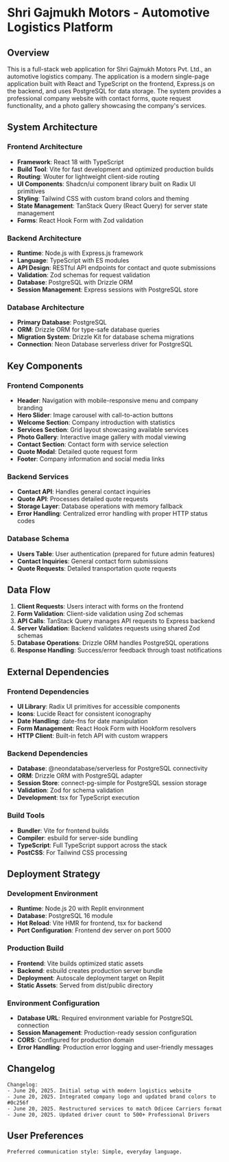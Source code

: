 # Shri Gajmukh Motors - Automotive Logistics Platform

## Overview

This is a full-stack web application for Shri Gajmukh Motors Pvt. Ltd., an automotive logistics company. The application is a modern single-page application built with React and TypeScript on the frontend, Express.js on the backend, and uses PostgreSQL for data storage. The system provides a professional company website with contact forms, quote request functionality, and a photo gallery showcasing the company's services.

## System Architecture

### Frontend Architecture
- **Framework**: React 18 with TypeScript
- **Build Tool**: Vite for fast development and optimized production builds
- **Routing**: Wouter for lightweight client-side routing
- **UI Components**: Shadcn/ui component library built on Radix UI primitives
- **Styling**: Tailwind CSS with custom brand colors and theming
- **State Management**: TanStack Query (React Query) for server state management
- **Forms**: React Hook Form with Zod validation

### Backend Architecture
- **Runtime**: Node.js with Express.js framework
- **Language**: TypeScript with ES modules
- **API Design**: RESTful API endpoints for contact and quote submissions
- **Validation**: Zod schemas for request validation
- **Database**: PostgreSQL with Drizzle ORM
- **Session Management**: Express sessions with PostgreSQL store

### Database Architecture
- **Primary Database**: PostgreSQL
- **ORM**: Drizzle ORM for type-safe database queries
- **Migration System**: Drizzle Kit for database schema migrations
- **Connection**: Neon Database serverless driver for PostgreSQL

## Key Components

### Frontend Components
- **Header**: Navigation with mobile-responsive menu and company branding
- **Hero Slider**: Image carousel with call-to-action buttons
- **Welcome Section**: Company introduction with statistics
- **Services Section**: Grid layout showcasing available services
- **Photo Gallery**: Interactive image gallery with modal viewing
- **Contact Section**: Contact form with service selection
- **Quote Modal**: Detailed quote request form
- **Footer**: Company information and social media links

### Backend Services
- **Contact API**: Handles general contact inquiries
- **Quote API**: Processes detailed quote requests
- **Storage Layer**: Database operations with memory fallback
- **Error Handling**: Centralized error handling with proper HTTP status codes

### Database Schema
- **Users Table**: User authentication (prepared for future admin features)
- **Contact Inquiries**: General contact form submissions
- **Quote Requests**: Detailed transportation quote requests

## Data Flow

1. **Client Requests**: Users interact with forms on the frontend
2. **Form Validation**: Client-side validation using Zod schemas
3. **API Calls**: TanStack Query manages API requests to Express backend
4. **Server Validation**: Backend validates requests using shared Zod schemas
5. **Database Operations**: Drizzle ORM handles PostgreSQL operations
6. **Response Handling**: Success/error feedback through toast notifications

## External Dependencies

### Frontend Dependencies
- **UI Library**: Radix UI primitives for accessible components
- **Icons**: Lucide React for consistent iconography
- **Date Handling**: date-fns for date manipulation
- **Form Management**: React Hook Form with Hookform resolvers
- **HTTP Client**: Built-in fetch API with custom wrappers

### Backend Dependencies
- **Database**: @neondatabase/serverless for PostgreSQL connectivity
- **ORM**: Drizzle ORM with PostgreSQL adapter
- **Session Store**: connect-pg-simple for PostgreSQL session storage
- **Validation**: Zod for schema validation
- **Development**: tsx for TypeScript execution

### Build Tools
- **Bundler**: Vite for frontend builds
- **Compiler**: esbuild for server-side bundling
- **TypeScript**: Full TypeScript support across the stack
- **PostCSS**: For Tailwind CSS processing

## Deployment Strategy

### Development Environment
- **Runtime**: Node.js 20 with Replit environment
- **Database**: PostgreSQL 16 module
- **Hot Reload**: Vite HMR for frontend, tsx for backend
- **Port Configuration**: Frontend dev server on port 5000

### Production Build
- **Frontend**: Vite builds optimized static assets
- **Backend**: esbuild creates production server bundle
- **Deployment**: Autoscale deployment target on Replit
- **Static Assets**: Served from dist/public directory

### Environment Configuration
- **Database URL**: Required environment variable for PostgreSQL connection
- **Session Management**: Production-ready session configuration
- **CORS**: Configured for production domain
- **Error Handling**: Production error logging and user-friendly messages

## Changelog

```
Changelog:
- June 20, 2025. Initial setup with modern logistics website
- June 20, 2025. Integrated company logo and updated brand colors to #0c256f
- June 20, 2025. Restructured services to match Odicee Carriers format
- June 20, 2025. Updated driver count to 500+ Professional Drivers
```

## User Preferences

```
Preferred communication style: Simple, everyday language.
```